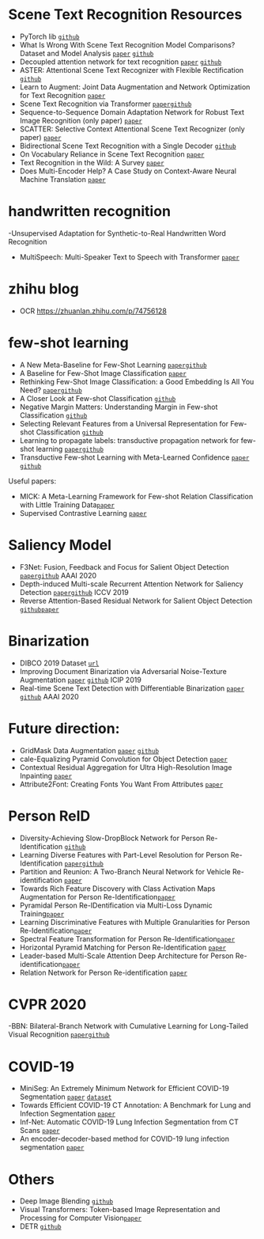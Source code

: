 # Scene Text Recognition Resources
- PyTorch lib [`github`](https://github.com/Media-Smart/vedastr)
- What Is Wrong With Scene Text Recognition Model Comparisons? Dataset and Model Analysis [`paper`](https://arxiv.org/pdf/1904.01906.pdf) [`github`](https://github.com/clovaai/deep-text-recognition-benchmark)
- Decoupled attention network for text recognition [`paper`](https://arxiv.org/pdf/1912.10205.pdf) [`github`](https://github.com/Wang-Tianwei/Decoupled-attention-network)
- ASTER: Attentional Scene Text Recognizer with Flexible Rectification [`github`](https://github.com/bgshih/aster)
- Learn to Augment: Joint Data Augmentation and Network Optimization for Text Recognition [`paper`](https://arxiv.org/pdf/2003.06606.pdf)
- Scene Text Recognition via Transformer [`paper`](https://arxiv.org/pdf/2003.08077.pdf)[`github`](https://github.com/fengxinjie/Transformer-OCR)
- Sequence-to-Sequence Domain Adaptation Network for Robust Text Image Recognition (only paper) [`paper`](http://openaccess.thecvf.com/content_CVPR_2019/papers/Zhang_Sequence-To-Sequence_Domain_Adaptation_Network_for_Robust_Text_Image_Recognition_CVPR_2019_paper.pdf)
- SCATTER: Selective Context Attentional Scene Text Recognizer (only paper) [`paper`](https://arxiv.org/pdf/2003.11288.pdf)
- Bidirectional Scene Text Recognition with a Single Decoder [`github`](https://github.com/MauritsBleeker/Bi-STET/tree/d7bb34298bf1e4da61f326968886591296690ef6)
- On Vocabulary Reliance in Scene Text Recognition [`paper`](https://arxiv.org/pdf/2005.03959.pdf)
- Text Recognition in the Wild: A Survey [`paper`](https://arxiv.org/pdf/2005.03492v1.pdf)
- Does Multi-Encoder Help? A Case Study on Context-Aware Neural Machine Translation [`paper`](https://arxiv.org/pdf/2005.03393v1.pdf) 

# handwritten recognition
-Unsupervised Adaptation for Synthetic-to-Real Handwritten Word Recognition 
- MultiSpeech: Multi-Speaker Text to Speech with Transformer [`paper`](https://arxiv.org/pdf/2006.04664.pdf)

# zhihu blog
-  OCR https://zhuanlan.zhihu.com/p/74756128

# few-shot learning
 - A New Meta-Baseline for Few-Shot Learning  [`paper`](https://arxiv.org/pdf/2003.04390.pdf)[`github`](https://github.com/cyvius96/few-shot-meta-baseline)
 - A Baseline for Few-Shot Image Classification [`paper`](https://arxiv.org/abs/1909.02729)
 - Rethinking Few-Shot Image Classification: a Good Embedding Is All You Need? [`paper`](https://arxiv.org/pdf/2003.11539.pdf)[`github`](https://github.com/WangYueFt/rfs/)
 - A Closer Look at Few-shot Classification [`github`](https://github.com/wyharveychen/CloserLookFewShot/blob/e03aca8a2d01c9b5861a5a816cd5d3fdfc47cd45/methods/relationnet.py)
 - Negative Margin Matters: Understanding Margin in Few-shot Classification [`github`](https://github.com/bl0/negative-margin.few-shot)
 - Selecting Relevant Features from a Universal Representation for Few-shot Classification [`github`](https://github.com/dvornikita/SUR)
 - Learning to propagate labels: transductive propagation network for few-shot learning [`paper`](https://arxiv.org/pdf/1805.10002.pdf)[`github`](https://github.com/csyanbin/TPN-pytorch/blob/master/models.py)
 - Transductive Few-shot Learning with Meta-Learned Confidence [`paper`](https://arxiv.org/pdf/2002.12017.pdf) [`github`](https://github.com/seongmin-kye/MCT_DFMN/tree/7f3660f538ab7a6e54d4a17bfd793a06244b6ee5)
 
 Useful papers:
 
- MICK: A Meta-Learning Framework for Few-shot Relation Classification with Little Training Data[`paper`](https://arxiv.org/pdf/2004.14164.pdf)
- Supervised Contrastive Learning [`paper`](https://arxiv.org/pdf/2004.11362v1.pdf)
 
# Saliency Model
- F3Net: Fusion, Feedback and Focus for Salient Object Detection [`paper`](https://arxiv.org/pdf/1911.11445.pdf)[`github`](https://github.com/weijun88/F3Net) AAAI 2020
- Depth-induced Multi-scale Recurrent Attention Network for Saliency Detection [`paper`](http://openaccess.thecvf.com/content_ICCV_2019/papers/Piao_Depth-Induced_Multi-Scale_Recurrent_Attention_Network_for_Saliency_Detection_ICCV_2019_paper.pdf)[`github`](https://github.com/OIPLab-DUT/DMRA_RGBD-SOD) ICCV 2019
- Reverse Attention-Based Residual Network for Salient Object Detection [`github`](https://github.com/ShuhanChen/RAS_ECCV18)[`paper`](https://arxiv.org/pdf/1807.09940.pdf)

# Binarization
- DIBCO 2019 Dataset [`url`](https://vc.ee.duth.gr/dibco2019/benchmark/)
- Improving Document Binarization via Adversarial Noise-Texture Augmentation  [`paper`](https://arxiv.org/pdf/1810.11120v1.pdf) [`github`](https://github.com/ankanbhunia/AdverseBiNet) ICIP 2019
- Real-time Scene Text Detection with Differentiable Binarization [`paper`](https://arxiv.org/pdf/1911.08947.pdf) [`github`](https://github.com/MhLiao/DB) AAAI 2020




# Future direction:
-  GridMask Data Augmentation [`paper`](https://arxiv.org/pdf/2001.04086.pdf) [`github`](https://github.com/akuxcw/GridMask)
- cale-Equalizing Pyramid Convolution for Object Detection [`paper`](https://arxiv.org/pdf/2005.03101v1.pdf)
- Contextual Residual Aggregation for Ultra High-Resolution Image Inpainting [`paper`](https://arxiv.org/pdf/2005.09704.pdf)
- Attribute2Font: Creating Fonts You Want From Attributes [`paper`](https://arxiv.org/pdf/2005.07865.pdf)

# Person ReID
- Diversity-Achieving Slow-DropBlock Network for Person Re-Identification [`github`](https://github.com/AI-NERC-NUPT/SDB)
- Learning Diverse Features with Part-Level Resolution for Person Re-Identification [`paper`](https://arxiv.org/pdf/2001.07442.pdf)[`github`](https://github.com/AI-NERC-NUPT/PLR-OSNet)
- Partition and Reunion: A Two-Branch Neural Network for Vehicle Re-identification [`paper`](http://openaccess.thecvf.com/content_CVPRW_2019/papers/AI%20City/Chen_Partition_and_Reunion_A_Two-Branch_Neural_Network_for_Vehicle_Re-identification_CVPRW_2019_paper.pdf)
- Towards Rich Feature Discovery with Class Activation Maps Augmentation for Person Re-Identification[`paper`](http://openaccess.thecvf.com/content_CVPR_2019/papers/Yang_Towards_Rich_Feature_Discovery_With_Class_Activation_Maps_Augmentation_for_CVPR_2019_paper.pdf)
- Pyramidal Person Re-IDentification via Multi-Loss Dynamic Training[`paper`](http://openaccess.thecvf.com/content_CVPR_2019/papers/Zheng_Pyramidal_Person_Re-IDentification_via_Multi-Loss_Dynamic_Training_CVPR_2019_paper.pdf)
- Learning Discriminative Features with Multiple Granularities for Person Re-Identification[`paper`](https://arxiv.org/pdf/1804.01438.pdf)
- Spectral Feature Transformation for Person Re-Identification[`paper`](http://openaccess.thecvf.com/content_ICCV_2019/papers/Luo_Spectral_Feature_Transformation_for_Person_Re-Identification_ICCV_2019_paper.pdf)
- Horizontal Pyramid Matching for Person Re-Identification [`paper`](https://arxiv.org/pdf/1804.05275.pdf)
- Leader-based Multi-Scale Attention Deep Architecture for Person Re-identification[`paper`](http://epubs.surrey.ac.uk/852875/1/final_version.pdf)
- Relation Network for Person Re-identification [`paper`](https://arxiv.org/pdf/1911.09318.pdf)

# CVPR 2020 
-BBN: Bilateral-Branch Network with Cumulative Learning for Long-Tailed Visual Recognition [`paper`](http://www.weixiushen.com/publication/cvpr20_BBN.pdf)[`github`](https://github.com/Megvii-Nanjing/BBN/tree/6976695d00be6ad9143e6cfd7340baeacaf1de32)

# COVID-19
- MiniSeg: An Extremely Minimum Network for
Efficient COVID-19 Segmentation [`paper`](https://arxiv.org/pdf/2004.09750.pdf) [`dataset`](http://medicalsegmentation.com/covid19/)
- Towards Efficient COVID-19 CT Annotation: A Benchmark for Lung and Infection Segmentation [`paper`](https://arxiv.org/pdf/2004.12537.pdf)
- Inf-Net: Automatic COVID-19 Lung Infection Segmentation from CT Scans [`paper`](https://arxiv.org/pdf/2004.14133.pdf)
- An encoder-decoder-based method for COVID-19 lung infection segmentation [`paper`](https://arxiv.org/pdf/2007.00861.pdf)

# Others
- Deep Image Blending [`github`](https://github.com/owenzlz/DeepImageBlending)
- Visual Transformers: Token-based Image Representation and Processing for Computer Vision[`paper`](https://arxiv.org/pdf/2006.03677.pdf)
- DETR [`github`](https://github.com/facebookresearch/detr)

